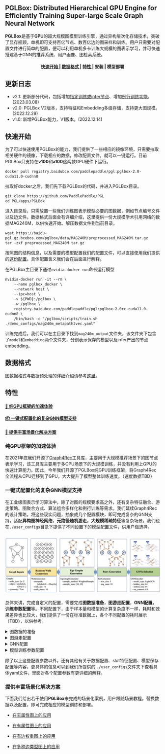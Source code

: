 
## PGLBox: Distributed Hierarchical GPU Engine for Efficiently Training Super-large Scale Graph Neural Network


**PGLBox**是基于**GPU**的超大规模图模型训练引擎，通过异构层次化存储技术，突破了显存瓶颈，单机即可支持百亿节点、数百亿边的图采样和训练。用户只需要对配置文件进行简单的配置，便可以利用单机多卡训练大规模的图表示学习，并可快速搭建基于GNN的推荐系统、用户画像、图检索系统。

<h4 align="center">
  <a href=#快速开始> 快速开始 </a> |
  <a href=#数据格式> 数据格式 </a> |
  <a href=#特性> 特性 </a> |
  安装 |
  模型部署
</h4>

## 更新日志

- v2.1: 更新部分代码，包括增加[指定训练或infer节点](./wiki/train_infer_from_file_ch.md)、增加[例行训练功能](./wiki/online_train.md)。(2023.03.08)
- v2.0: PGLBox V2版本，支持特征和Embedding多级存储，支持更大图规模。(2022.12.29)
- v1.0: 新增PGLBox能力，V1版本。(2022.12.14)


## 快速开始

为了可以快速使用PGLBox的能力，我们提供了一些相应的镜像环境，只需要拉取相关硬件的镜像，下载相应的数据，修改配置文件，就可以一键运行。目前PGLBox只支持在**v100**和**a100**这两款GPU硬件下运行。

```
docker pull registry.baidubce.com/paddlepaddle/pgl:pglbox-2.0-cuda11.0-cudnn8
```

拉取好docker之后，我们先下载PGLBox的代码，并进入PGLBox目录。

```
git clone https://github.com/PaddlePaddle/PGL
cd PGL/apps/PGLBox
```

进入目录后，只需放置一些我们训练图表示模型必要的图数据，例如节点编号文件以及边文件。数据格式后面会有详细介绍，这里提供一份大规模学术引用网络的数据MAG240M，以供快速开始。解压数据文件到当前目录。
```
wget https://baidu-pgl.gz.bcebos.com/pglbox/data/MAG240M/preprocessed_MAG240M.tar.gz
tar -zxf preprocessed_MAG240M.tar.gz
```
按照图的结构信息，以及需要的模型配置我们的配置文件，可以直接使用我们提供的[这份配置](./demo_configs/mag240m_metapath2vec.yaml)。具体配置含义我们会在后面进行解释。

在PGLBox主目录下通过`nvidia-docker run`命令运行模型
```
nvidia-docker run -it --rm \
    --name pglbox_docker \
    --network host \
    --ipc=host \
    -v ${PWD}:/pglbox \
    -w /pglbox \
    registry.baidubce.com/paddlepaddle/pgl:pglbox-2.0rc-cuda11.0-cudnn8 \
    /bin/bash -c "/pglbox/scripts/train.sh ./demo_configs/mag240m_metapath2vec.yaml"
```
训练完成后，我们可以在主目录下找到`mag240m_output`文件夹，该文件夹下包含了`model`和`embedding`两个文件夹，分别表示保存的模型以及infer产出的节点embedding。

## 数据格式

图数据格式与数据预处理的详细介绍请参考[这里](./wiki/data_format_ch.md)。


## 特性

#### <a href=#纯GPU框架的加速体验> 🚀 纯GPU框架的加速体验 </a>

#### <a href=#一键式配置化的复杂GNN模型支持>  📦 一键式配置化的复杂GNN模型支持 </a>

#### <a href=#提供丰富场景化解决方案> 📖 提供丰富场景化解决方案</a>


### 纯GPU框架的加速体验

在2021年底我们开源了[Graph4Rec](https://github.com/PaddlePaddle/PGL/tree/main/apps/Graph4Rec)工具库，主要用于大规模推荐场景下的图节点表示学习，该工具库主要用于多CPU场景下的大规模训练，并没有利用上GPU的快速计算能力。因此，今年我们开源了PGLBox纯GPU训练框架，将Graph4Rec全流程从CPU迁移到了GPU，大大提升了模型整体训练速度。（速度数据TBD）

### 一键式配置化的复杂GNN模型支持

在工业级图表示学习算法中，除了对图的规模要求高之外，还有复杂特征融合、游走策略、图聚合方式、算法组合多样化和例行训练等需求。我们延续Graph4Rec的设计策略，将这些现实问题，抽象成几个配置模块，即可完成复杂的GNN支持，适配**异构图神经网络**，**元路径随机游走**，**大规模稀疏特征**等复杂场景。我们也在`./user_configs`目录下提供了不同设置下的模型配置文件，供用户做选择。

<h2 align="center">
<img src="./../Graph4Rec/img/architecture.png" alt="graph4rec" width="800">
</h2>

总体来讲，完成自定义的配置，需要完成**图数据准备**，**图游走配置**，**GNN配置**，**训练参数配置**等。不同配置下，由于样本量和模型的计算复杂度不一样，耗时和效果差异也比较大，我们提供了一份在标准数据上，各个不同配置的耗时展示（TBD），以供参考。

<details><summary>图数据的准备</summary>

图数据的准备请参考[这里](./wiki/data_format_ch.md)。

默认情况下，PGLBox会训练图数据中所有节点并且预测出所有节点的embedding。如果用户只想训练部分节点，或者只预测部分节点，PGLBox提供了相应的功能支持，具体可以参考[这里](./wiki/train_infer_from_file_ch.md)

<br/>
</details>

<details><summary>图游走配置</summary>
<br/>
图游走配置项主要用于控制图游走模型的具体参数。具体如下。

``` shell
# meta_path参数，配置图上的游走路径，这里我们以MAG240M图数据为例。
meta_path: "author2inst-inst2author;author2paper-paper2author;inst2author-author2paper-paper2author-author2inst;paper2paper-paper2author-author2paper"

# 表示游走路径的正样本窗口大小
win_size: 3

# 表示每对正样本对应的负样本数量
neg_num: 5

# meapath 游走路径的深度
walk_len: 24

# 每个起始节点重复walk_times次游走，这样可以尽可能把一个节点的所有邻居游走一遍，使得训练更加均匀。
walk_times: 10
```

</details>

<details><summary>GNN配置</summary>
<br/>
上述图游走配置主要是针对metapath2vec这类模型的配置项，在其基础之上，如果我们想要训练更为复杂的GNN图网络，则可以设置GNN网络的相关配置项进行模型调整。

``` shell
# GNN模型开关
sage_mode: True

# 不同GNN模型选择，包括LightGCN、GAT、GIN等，详细可看PGLBox的模型文件夹。
sage_layer_type: "LightGCN"

# 节点Embedding自身权重配比( sage_alpha )与GNN聚合后节点Embedding配比( 1 - sage_alpha ) 
sage_alpha: 0.9

# 训练时图模型采样节点邻居个数
samples: [5]

# infer时图模型采样节点邻居个数
infer_samples: [100]

# GNN模型激活层选择
sage_act: "relu"

```

</details>

<details><summary>模型训练参数配置</summary>
<br/>
除了上述一些配置外，这里还简单罗列一些相对比较重要的配置项。

``` shell
# 模型类型选择，目前默认不改动。后续我们会提供更多的选择，如ErnieSageModel等。
model_type: GNNModel

# embedding维度。
embed_size: 64

# 稀疏参数服务器的优化器，目前支持adagrad、shared_adam。
sparse_type: adagrad

# 稀疏参数服务器的学习率
sparse_lr: 0.05

# 损失函数，目前支持hinge、sigmoid、nce。
loss_type: nce

# 是否要进行训练，如果只想单独热启模型做预估(inference)，则可以关闭need_train。
need_train: True

# 是否需要进行inference. 如果只想单独训练模型，则可以关闭need_inference。
need_inference: True

# 训练轮数
epochs: 1

# 训练样本的batch_size
batch_node_size: 80000

# infer样本的batch_size
infer_batch_size: 80000

# 触发ssd cache的频率
save_cache_frequency: 4

# 在内存中缓存多少个pass数据集
mem_cache_passid_num: 4

# 训练模式，可填WHOLE_HBM/MEM_EMBEDDING/SSD_EMBEDDING，默认为MEM_EMBEDDING
train_storage_mode: MEM_EMBEDDING
```

</details>

除了以上这些配置参数以外，还有其他有关于数据配置、slot特征配置、模型保存配置等内容，更具体的信息可以到我们所提供的
`./user_configs`文件夹下查看具体yaml文件，里面对各个配置参数有更详细的解释。

### 提供丰富场景化解决方案 

下面我们给出若干使用**PGLBox**来完成的场景化案例，用户跟随场景教程，替换数据以及配置，即可完成相应的模型训练和部署。

- [在无属性图上的应用](./wiki/application_on_no_slot_features_ch.md)

- [在有属性图上的应用](./wiki/application_on_slot_features_ch.md)

- [在有边权重图上的应用](./wiki/application_on_edge_weight_ch.md)

- [在多种边类型图上的应用](./wiki/application_on_multi_edge_types_ch.md)
